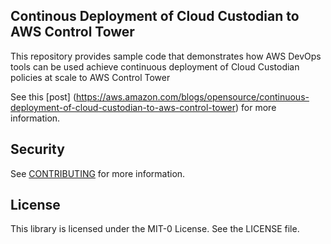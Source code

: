 ## Continous Deployment of Cloud Custodian to AWS Control Tower

This repository provides sample code that demonstrates how AWS DevOps tools can be used achieve continuous deployment of Cloud Custodian policies at scale to AWS Control Tower

See this [post] (https://aws.amazon.com/blogs/opensource/continuous-deployment-of-cloud-custodian-to-aws-control-tower) for more information.

## Security

See [CONTRIBUTING](CONTRIBUTING.md#security-issue-notifications) for more information.

## License

This library is licensed under the MIT-0 License. See the LICENSE file.


